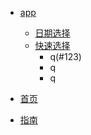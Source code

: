 * [app](app/)
  * [日期选择](app/calendar)
  * [快速选择](app/quickDate)
    *  q(#123)
    *  q
    *  q
  
* [首页](zh-cn/)
* [指南](zh-cn/guide)